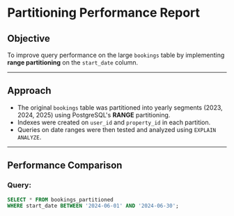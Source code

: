 # Partitioning Performance Report

## Objective
To improve query performance on the large `bookings` table by implementing **range partitioning** on the `start_date` column.

---

## Approach

- The original `bookings` table was partitioned into yearly segments (2023, 2024, 2025) using PostgreSQL's **RANGE** partitioning.
- Indexes were created on `user_id` and `property_id` in each partition.
- Queries on date ranges were then tested and analyzed using `EXPLAIN ANALYZE`.

---

## Performance Comparison

### Query:
```sql
SELECT * FROM bookings_partitioned
WHERE start_date BETWEEN '2024-06-01' AND '2024-06-30';
